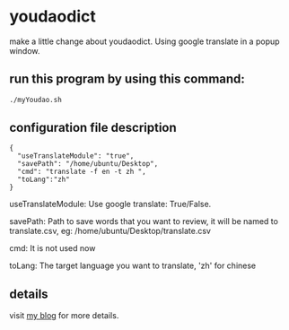 # youdaodict
make a little change about youdaodict.
Using google translate in a popup window.
## run this program by using this command:
``` bash
./myYoudao.sh

```
## configuration file description
```
{
  "useTranslateModule": "true",
  "savePath": "/home/ubuntu/Desktop",
  "cmd": "translate -f en -t zh ",
  "toLang":"zh"
}
```
useTranslateModule: Use google translate: True/False.

savePath: Path to save words that you want to review, it will be named to translate.csv, eg: /home/ubuntu/Desktop/translate.csv

cmd: It is not used now

toLang: The target language you want to translate, 'zh' for chinese
## details
visit [my blog](https://makeitpossible16.github.io/%E6%9C%89%E9%81%93%E5%AD%97%E5%85%B8%E4%BF%AE%E6%94%B9/ubuntu%E4%B8%8B%E5%A6%82%E4%BD%95%E4%BC%98%E9%9B%85%E5%9C%B0%E4%BD%BF%E7%94%A8%E7%BF%BB%E8%AF%91/) for more details.
